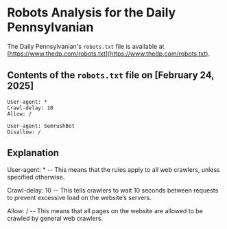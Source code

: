 # Robots Analysis for the Daily Pennsylvanian

The Daily Pennsylvanian's `robots.txt` file is available at
[https://www.thedp.com/robots.txt](https://www.thedp.com/robots.txt).

## Contents of the `robots.txt` file on [February 24, 2025]


```
User-agent: *
Crawl-delay: 10
Allow: /

User-agent: SemrushBot
Disallow: /
```

## Explanation

User-agent: * -- This means that the rules apply to all web crawlers, unless specified otherwise.

Crawl-delay: 10 -- This tells crawlers to wait 10 seconds between requests to prevent excessive load on the website’s servers.

Allow: / -- This means that all pages on the website are allowed to be crawled by general web crawlers.
